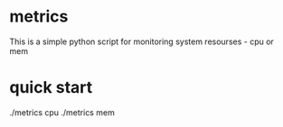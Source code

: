 # metrics
This is a simple python script for monitoring system resourses - cpu or mem
# quick start
./metrics cpu
./metrics mem
